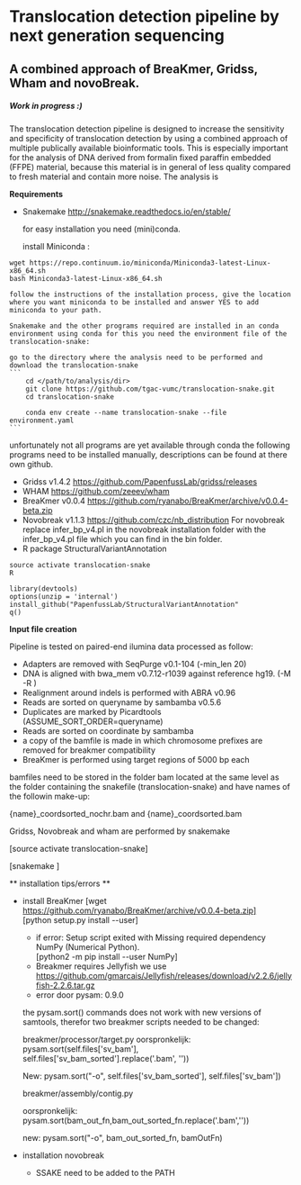 # Translocation detection pipeline by next generation sequencing
## A combined approach of BreaKmer, Gridss, Wham and novoBreak.

##### Work in progress :)


The translocation detection pipeline is designed to increase the sensitivity and specificity of translocation detection by using a combined approach of multiple publically available bioinformatic tools. This is especially important for the analysis of DNA derived from formalin fixed paraffin embedded (FFPE) material, because this material is in general of less quality compared to fresh material and contain more noise. The analysis is

**Requirements**

- Snakemake http://snakemake.readthedocs.io/en/stable/

    for easy installation you need (mini)conda.

    install Miniconda :
```
wget https://repo.continuum.io/miniconda/Miniconda3-latest-Linux-x86_64.sh
bash Miniconda3-latest-Linux-x86_64.sh
```
    follow the instructions of the installation process, give the location where you want miniconda to be installed and answer YES to add miniconda to your path.

    Snakemake and the other programs required are installed in an conda environment using conda for this you need the environment file of the translocation-snake:

    go to the directory where the analysis need to be performed and download the translocation-snake
    ```
        cd </path/to/analysis/dir>
        git clone https://github.com/tgac-vumc/translocation-snake.git
        cd translocation-snake

        conda env create --name translocation-snake --file environment.yaml
    ```

unfortunately not all programs are yet available through conda the following programs need to be installed manually, descriptions can be found at there own github.

- Gridss v1.4.2  https://github.com/PapenfussLab/gridss/releases
- WHAM https://github.com/zeeev/wham
- BreaKmer v0.0.4 https://github.com/ryanabo/BreaKmer/archive/v0.0.4-beta.zip
- Novobreak v1.1.3   https://github.com/czc/nb_distribution
    For novobreak replace infer_bp_v4.pl in the novobreak installation folder with the infer_bp_v4.pl file which you can find in the bin folder.
- R package StructuralVariantAnnotation

 ```
source activate translocation-snake
R

library(devtools)
options(unzip = 'internal')
install_github("PapenfussLab/StructuralVariantAnnotation"
q()
 ```
**Input file creation**

Pipeline is tested on paired-end ilumina data processed as follow:
- Adapters are removed with SeqPurge v0.1-104 (-min_len 20)
- DNA is aligned with bwa_mem v0.7.12-r1039 against reference hg19. (-M -R <readgroupinfo> )
- Realignment around indels is performed with ABRA v0.96
- Reads are sorted on queryname by sambamba v0.5.6
- Duplicates are marked by Picardtools (ASSUME_SORT_ORDER=queryname)
- Reads are sorted on coordinate by sambamba
- a copy of the bamfile is made in which chromosome prefixes are removed for breakmer compatibility
- BreaKmer is performed using target regions of 5000 bp each

bamfiles need to be stored in the folder bam located at the same level as the folder containing the snakefile (translocation-snake) and have names of the followin make-up:

  {name}_coordsorted_nochr.bam and {name}_coordsorted.bam

Gridss, Novobreak and wham are performed by snakemake

[source activate translocation-snake]

[snakemake ]




** installation tips/errors **

- install BreaKmer
	[wget https://github.com/ryanabo/BreaKmer/archive/v0.0.4-beta.zip]  
	[python setup.py install --user]
    - if error: Setup script exited with Missing required dependency NumPy (Numerical Python).   
    	[python2 -m pip install --user NumPy]
    - Breakmer requires Jellyfish we use https://github.com/gmarcais/Jellyfish/releases/download/v2.2.6/jellyfish-2.2.6.tar.gz
    - error door pysam: 0.9.0

    the pysam.sort() commands does not work with new versions of samtools, therefor two breakmer scripts needed to be changed:

    breakmer/processor/target.py
    	oorspronkelijk: 	pysam.sort(self.files['sv_bam'], self.files['sv_bam_sorted'].replace('.bam', ''))

   	New: pysam.sort("-o", self.files['sv_bam_sorted'], self.files['sv_bam'])

    breakmer/assembly/contig.py

    oorspronkelijk:  pysam.sort(bam_out_fn,bam_out_sorted_fn.replace('.bam',''))

    new:	pysam.sort("-o", bam_out_sorted_fn, bamOutFn)
- installation  novobreak
    - SSAKE need to be added to the PATH
